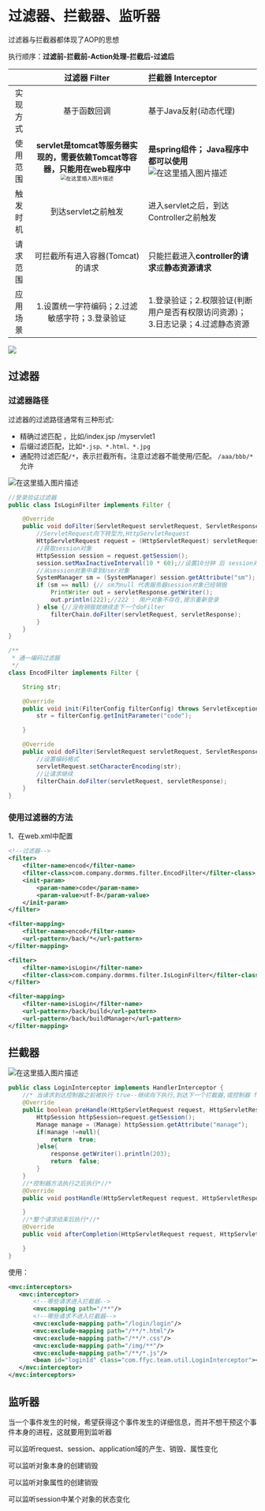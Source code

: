 # 过滤器、拦截器、监听器

过滤器与拦截器都体现了AOP的思想

执行顺序：**过滤前-拦截前-Action处理-拦截后-过滤后**

|          |                        过滤器  Filter                        | 拦截器    Interceptor                                        |
| :------: | :----------------------------------------------------------: | :----------------------------------------------------------- |
| 实现方式 |                         基于函数回调                         | 基于Java反射(动态代理)                                       |
| 使用范围 | **servlet是tomcat等服务器实现的，需要依赖Tomcat等容器，只能用在web程序中**<img src="../img/8f092972c2564693b4eb60032e11cfe8.png" alt="在这里插入图片描述" style="zoom: 67%;" /> | **是spring组件； Java程序中都可以使用**![在这里插入图片描述](../img/4ac27b412f1d404b8659574b424b221c.png) |
| 触发时机 |                     到达servlet之前触发                      | 进入servlet之后，到达Controller之前触发                      |
| 请求范围 |               可拦截所有进入容器(Tomcat)的请求               | 只能拦截进入**controller的请求**或**静态资源请求**           |
| 应用场景 |        1.设置统一字符编码；2.过滤敏感字符；3.登录验证        | 1.登录验证；2.权限验证(判断用户是否有权限访问资源)；3.日志记录；4.过滤静态资源 |

![](../img/0ea0222cf0a94ac3a548a6988cf7f51d.png)

## 过滤器

### 过滤器路径

过滤器的过滤路径通常有三种形式:

- 精确过滤匹配 ，比如/index.jsp /myservlet1
- 后缀过滤匹配，比如`*.jsp、*.html、*.jpg`
- 通配符过滤匹配`/*`，表示拦截所有。注意过滤器不能使用/匹配。 `/aaa/bbb/* `允许

![在这里插入图片描述](../img/0df18eee7e9149fc99a78d1cbc206cfb.png)

```java
//登录验证过滤器
public class IsLoginFilter implements Filter {

    @Override
    public void doFilter(ServletRequest servletRequest, ServletResponse servletResponse, FilterChain filterChain) throws IOException, ServletException {
        //ServletRequest向下转型为,HttpServletRequest
        HttpServletRequest request = (HttpServletRequest) servletRequest;
        //获取session对象
        HttpSession session = request.getSession();
        session.setMaxInactiveInterval(10 * 60);//设置10分钟 后 session对象销毁
        //从session对象中拿到User对象
        SystemManager sm = (SystemManager) session.getAttribute("sm");
        if (sm == null) {// sm为null 代表服务器session对象已经销毁
            PrintWriter out = servletResponse.getWriter();
            out.println(222);//222 : 用户对象不存在,提示重新登录
        } else {//没有销毁就继续走下一个doFilter
            filterChain.doFilter(servletRequest, servletResponse);
        }
    }
}

/**
 * 通一编码过滤器
 */
class EncodFilter implements Filter {

    String str;

    @Override
    public void init(FilterConfig filterConfig) throws ServletException {
        str = filterConfig.getInitParameter("code");

    }

    @Override
    public void doFilter(ServletRequest servletRequest, ServletResponse servletResponse, FilterChain filterChain) throws IOException, ServletException {
        //设置编码格式
        servletRequest.setCharacterEncoding(str);
        //让请求继续
        filterChain.doFilter(servletRequest, servletResponse);
    }
}
```

### 使用过滤器的方法

1、在web.xml中配置

```xml
<!--过滤器-->
<filter>
    <filter-name>encod</filter-name>
    <filter-class>com.company.dormms.filter.EncodFilter</filter-class>
    <init-param>
        <param-name>code</param-name>
        <param-value>utf-8</param-value>
    </init-param>
</filter>

<filter-mapping>
    <filter-name>encod</filter-name>
    <url-pattern>/back/*</url-pattern>
</filter-mapping>

<filter>
    <filter-name>isLogin</filter-name>
    <filter-class>com.company.dormms.filter.IsLoginFilter</filter-class>
</filter>

<filter-mapping>
    <filter-name>isLogin</filter-name>
    <url-pattern>/back/build</url-pattern>
    <url-pattern>/back/buildManager</url-pattern>
</filter-mapping>
```

## 拦截器

![在这里插入图片描述](../img/ca191022eedf47f191967925eaafa719.png)

```java
public class LoginInterceptor implements HandlerInterceptor {
    //* 当请求到达控制器之前被执行 true--继续向下执行,到达下一个拦截器,或控制器 false--不会继续向下执行*//*
    @Override
    public boolean preHandle(HttpServletRequest request, HttpServletResponse response, Object handler) throws Exception {
        HttpSession httpSession=request.getSession();
        Manage manage = (Manage) httpSession.getAttribute("manage");
        if(manage !=null){
            return  true;
        }else{
            response.getWriter().println(203);
            return  false;
        }
    }
    //*控制器方法执行之后执行*//*
    @Override
    public void postHandle(HttpServletRequest request, HttpServletResponse response, Object handler, ModelAndView modelAndView) throws Exception {

    }
    //*整个请求结束后执行*//*
    @Override
    public void afterCompletion(HttpServletRequest request, HttpServletResponse response, Object handler, Exception ex) throws Exception {

    }
}
```

使用：

```xml
<mvc:interceptors>
   <mvc:interceptor>
       <!--哪些请求进入拦截器-->
       <mvc:mapping path="/**"/>
       <!--哪些请求不进入拦截器-->
       <mvc:exclude-mapping path="/login/login"/>
       <mvc:exclude-mapping path="/**/*.html"/>
       <mvc:exclude-mapping path="/**/*.css"/>
       <mvc:exclude-mapping path="/img/**"/>
       <mvc:exclude-mapping path="/**/*.js"/>
       <bean id="loginId" class="com.ffyc.team.util.LoginInterceptor"></bean>
   </mvc:interceptor>
</mvc:interceptors>
```

## 监听器

当一个事件发生的时候，希望获得这个事件发生的详细信息，而并不想干预这个事件本身的进程，这就要用到监听器

可以监听request、session、application域的产生、销毁、属性变化

可以监听对象本身的创建销毁

可以监听对象属性的创建销毁

可以监听session中某个对象的状态变化